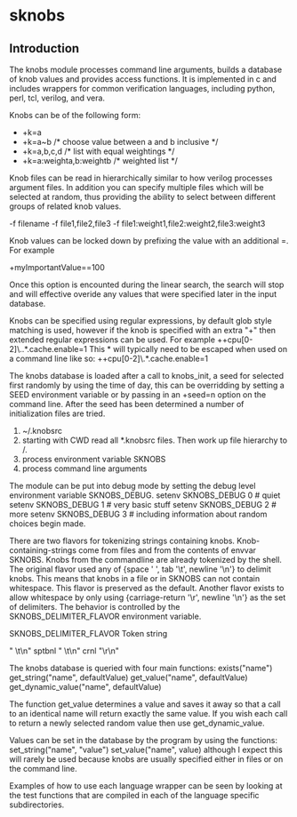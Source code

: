 # sknobs

## Introduction

The knobs module processes command line arguments, builds a database
of knob values and provides access functions.  It is implemented in c
and includes wrappers for common verification languages, including python,
perl, tcl, verilog, and vera.

Knobs can be of the following form:
*  +k=a
*  +k=a~b                        /* choose value between a and b inclusive */
*  +k=a,b,c,d                    /* list with equal weightings */
*  +k=a:weighta,b:weightb        /* weighted list */

Knob files can be read in hierarchically similar to how verilog
processes argument files.  In addition you can specify multiple files
which will be selected at random, thus providing the ability to select
between different groups of related knob values.

  -f filename
  -f file1,file2,file3
  -f file1:weight1,file2:weight2,file3:weight3

Knob values can be locked down by prefixing the value with an additional =.
For example

+myImportantValue==100

Once this option is encounted during the linear search, the search
will stop and will effective overide any values that were specified
later in the input database.

Knobs can be specified using regular expressions, by default glob
style matching is used, however if the knob is specified with an extra
"+" then extended regular expressions can be used. For example
  ++cpu[0-2]\\..*.cache.enable=1
This * will typically need to be escaped when used on a command line like so:
  ++cpu\[0-2\]\\.\*.cache.enable=1

The knobs database is loaded after a call to knobs_init, a seed for
selected first randomly by using the time of day, this can be
overridding by setting a SEED environment variable or by passing in an
+seed=n option on the command line.  After the seed has been
determined a number of initialization files are tried.
  1. ~/.knobsrc
  2. starting with CWD read all *.knobsrc files.  Then work up file hierarchy to /.
  3. process environment variable SKNOBS
  4. process command line arguments

The module can be put into debug mode by setting the debug level
environment variable SKNOBS_DEBUG.
  setenv SKNOBS_DEBUG 0  # quiet
  setenv SKNOBS_DEBUG 1  # very basic stuff
  setenv SKNOBS_DEBUG 2  # more
  setenv SKNOBS_DEBUG 3  # including information about random choices begin made.

There are two flavors for tokenizing strings containing knobs.  Knob-
containing-strings come from files and from the contents of envvar SKNOBS.
Knobs from the commandline are already tokenized by the shell.  The original
flavor used any of {space ' ', tab '\t', newline '\n'} to delimit knobs.  This
means that knobs in a file or in SKNOBS can not contain whitespace.  This
flavor is preserved as the default.  Another flavor exists to allow whitespace
by only using {carriage-return '\r', newline '\n'} as the set of delimiters.
The behavior is controlled by the SKNOBS_DELIMITER_FLAVOR environment variable.

  SKNOBS_DELIMITER_FLAVOR       Token string

  <none>                        " \t\n"
  sptbnl                        " \t\n"
  crnl                          "\r\n"

The knobs database is queried with four main functions:
  exists("name")
  get_string("name", defaultValue)
  get_value("name", defaultValue)
  get_dynamic_value("name", defaultValue)

The function get_value determines a value and saves it away so that a
call to an identical name will return exactly the same value.  If you
wish each call to return a newly selected random value then use
get_dynamic_value.

Values can be set in the database by the program by using the functions:
  set_string("name", "value")
  set_value("name", value)
although I expect this will rarely be used because knobs are usually
specified either in files or on the command line.

Examples of how to use each language wrapper can be seen by looking at
the test functions that are compiled in each of the language specific
subdirectories.

